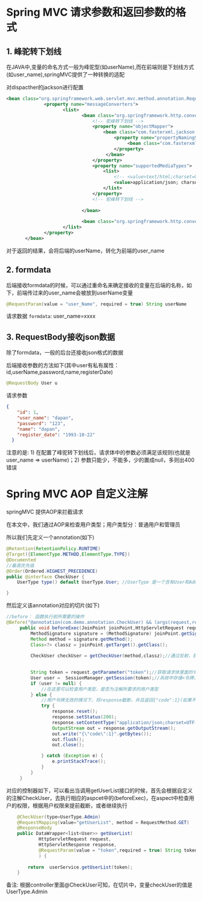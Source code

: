 # Spring MVC 请求参数和返回参数的格式

## 1. 峰驼转下划线
在JAVA中,变量的命名方式一般为峰驼型(如userName),而在前端则是下划线方式(如user_name),springMVC提供了一种转换的适配

对dispacther的jackson进行配置
```xml
<bean class="org.springframework.web.servlet.mvc.method.annotation.RequestMappingHandlerAdapter">
              <property name="messageConverters">
                     <list>
                            <bean class="org.springframework.http.converter.json.MappingJackson2HttpMessageConverter">
                                <!-- 驼峰转下划线 -->
                                <property name="objectMapper">
                                    <bean class="com.fasterxml.jackson.databind.ObjectMapper">
                                        <property name="propertyNamingStrategy">
                                             <bean class="com.fasterxml.jackson.databind.PropertyNamingStrategy.LowerCaseWithUnderscoresStrategy" />
                                        </property>
                                     </bean>
                                </property>
                                <property name="supportedMediaTypes">
                                    <list>
                                        <!-- <value>text/html;charset=UTF-8</value> -->
                                        <value>application/json; charset=UTF-8</value>
                                    </list>
                                </property>
                                <!-- 驼峰转下划线 -->
                            
                            </bean>
                            
                            <bean class="org.springframework.http.converter.FormHttpMessageConverter"/>
                     </list>
              </property>
       </bean>
```

对于返回的结果，会将后端的userName，转化为前端的user_name

## 2. formdata
后端接收formdata的时候，可以通过重命名来确定接收的变量在后端的名称，如下，前端传过来的user_name会被放到userName变量

``` java
@RequestParam(value = "user_Name", required = true) String userName
```

请求数据   `formdata`:  user_name=xxxx

## 3. RequestBody接收json数据
除了formdata，一般的后台还接收json格式的数据

后端接收参数的方法如下(其中user有私有属性：id,userName,password,name,registerDate)

```java
@RequestBody User u
```


请求参数
```json
{
    "id": 1,
    "user_name": "dapan",
    "password": "123",
    "name": "dapan",
    "register_date": "1993-10-22"
  }
```

注意的是: 1) 在配置了峰驼转下划线后，请求体中的参数必须满足该规则(也就是user_name => userName)；2) 参数只能少，不能多，少的置成null，多则出400错误

# Spring MVC AOP 自定义注解
springMVC 提供AOP来拦截请求

在本文中，我们通过AOP来检查用户类型；用户类型分：普通用户和管理员

所以我们先定义一个annotation(如下)
```java
@Retention(RetentionPolicy.RUNTIME)  
@Target({ElementType.METHOD,ElementType.TYPE})  
@Documented  
//最高优先级  
@Order(Ordered.HIGHEST_PRECEDENCE)  
public @interface CheckUser {
    UserType type() default UserType.User; //UserType 是一个含有User和Admin的枚举类型

}
```

然后定义该annotation对应的切片(如下)
```java
//before： 函数执行前所需要的操作
@Before("@annotation(com.demo.annotation.CheckUser) && (args(request,response,..) || args(..,request,response))") 
     public void beforeExec(JoinPoint joinPoint,HttpServletRequest request,HttpServletResponse response) {
         MethodSignature signature = (MethodSignature) joinPoint.getSignature();  
         Method method = signature.getMethod();  
         Class<?> classz = joinPoint.getTarget().getClass();
         
         CheckUser checkUser = getCheckUser(method,classz);//通过反射，获取注解里面UserType的值
         

         String token = request.getParameter("token");//获取请求体里面的令牌
         User user =  SessionManager.getSession(token);//系统中存储<令牌，用户>键值对的管理器
         if (user != null) {
             //在这里可以检查用户类型，是否为注解所要求的用户类型
         } else {
             //用户令牌无效的情况下，将response截断，并且返回{"code":1}(如果不截断，则会根据执行controller后，返回controller定义的类型)
             try {
                 response.reset();
                 response.setStatus(200);
                 response.setContentType("application/json;charset=UTF-8");
                 OutputStream out = response.getOutputStream();
                 out.write("{\"code\":1}".getBytes());
                 out.flush();
                 out.close();

             } catch (Exception e) {
                 e.printStackTrace();
             }
         }
     }
```

对应的控制器如下，可以看出当调用getUserList接口的时候，首先会根据自定义的注解CheckUser，去执行相应的aspcet中的(beforeExec)，在aspect中检查用户的权限，根据用户权限来提前截断，或者继续执行
```java
    @CheckUser(type=UserType.Admin)
    @RequestMapping(value="getUserList", method = RequestMethod.GET)
    @ResponseBody
    public DataWrapper<list<User>> getUserList(
            HttpServletRequest request,
            HttpServletResponse response,
            @RequestParam(value = "token",required = true) String token
            ) {
        
        return  userService.getUserList(token);
    }
```

备注: 根据controller里面@CheckUser可知，在切片中，变量checkUser的值是UserType.Admin
